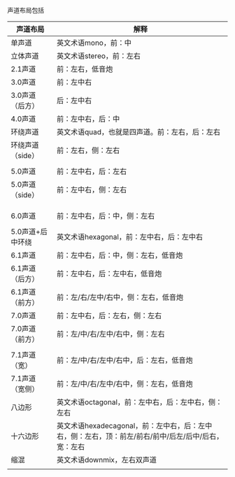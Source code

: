 声道布局包括

| 声道布局         | 解释                                                                                                 |
| ---------------- | ---------------------------------------------------------------------------------------------------- |
| 单声道           | 英文术语mono，前：中                                                                                 |
| 立体声道         | 英文术语stereo，前：左右                                                                             |
| 2.1声道          | 前：左右，低音炮                                                                                     |
| 3.0声道          | 前：左中右                                                                                           |
| 3.0声道（后方）  | 后：左中右                                                                                           |
| 4.0声道          | 前：左中右，后：中                                                                                   |
| 环绕声道         | 英文术语quad，也就是四声道。前：左右，后：左右                                                       |
| 环绕声道（side） | 前：左右，侧：左右                                                                                   |
|                  |                                                                                                      |
| 5.0声道          | 前：左中右，后：左右                                                                                 |
| 5.0声道（side）  | 前：左中右，侧：左右                                                                                 |
|                  |                                                                                                      |
|                  |                                                                                                      |
|                  |                                                                                                      |
| 6.0声道          | 前：左中右，后：中，侧：左右                                                                         |
|                  |                                                                                                      |
| 5.0声道+后中环绕 | 英文术语hexagonal，前：左中右，后：左中右                                                            |
| 6.1声道          | 前：左中右，后：中，侧：左右，低音炮                                                                 |
| 6.1声道（后方）  | 前：左中右，后：左中右，低音炮                                                                       |
| 6.1声道（前方）  | 前：左/右/左中/右中，侧：左右，低音炮                                                                |
| 7.0声道          | 前：左中右，后：左右，侧：左右                                                                       |
| 7.0声道（前方）  | 前：左/中/右/左中/右中，侧：左右                                                                     |
|                  |                                                                                                      |
| 7.1声道（宽）    | 前：左/中/右/左中/右中，后：左右，低音炮                                                             |
| 7.1声道（宽侧）  | 前：左/中/右/左中/右中，侧：左右，低音炮                                                             |
| 八边形           | 英文术语octagonal，前：左中右，后：左中右，侧：左右                                                  |
| 十六边形         | 英文术语hexadecagonal，前：左中右，后：左中右，侧：左右，顶：前左/前右/前中/后左/后中/后右，宽：左右 |
| 缩混             | 英文术语downmix，左右双声道                                                                          |
|                  |                                                                                                      |
